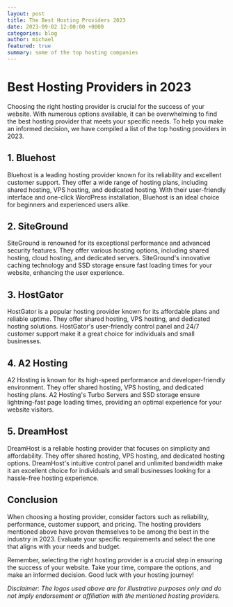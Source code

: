```yaml
---
layout: post
title: The Best Hosting Providers 2023
date: 2023-09-02 12:00:00 +0000
categories: blog
author: michael
featured: true
summary: some of the top hosting companies
---
```


# Best Hosting Providers in 2023

Choosing the right hosting provider is crucial for the success of your website. With numerous options available, it can be overwhelming to find the best hosting provider that meets your specific needs. To help you make an informed decision, we have compiled a list of the top hosting providers in 2023.

## 1. Bluehost



Bluehost is a leading hosting provider known for its reliability and excellent customer support. They offer a wide range of hosting plans, including shared hosting, VPS hosting, and dedicated hosting. With their user-friendly interface and one-click WordPress installation, Bluehost is an ideal choice for beginners and experienced users alike.

## 2. SiteGround



SiteGround is renowned for its exceptional performance and advanced security features. They offer various hosting options, including shared hosting, cloud hosting, and dedicated servers. SiteGround's innovative caching technology and SSD storage ensure fast loading times for your website, enhancing the user experience.

## 3. HostGator



HostGator is a popular hosting provider known for its affordable plans and reliable uptime. They offer shared hosting, VPS hosting, and dedicated hosting solutions. HostGator's user-friendly control panel and 24/7 customer support make it a great choice for individuals and small businesses.

## 4. A2 Hosting



A2 Hosting is known for its high-speed performance and developer-friendly environment. They offer shared hosting, VPS hosting, and dedicated hosting plans. A2 Hosting's Turbo Servers and SSD storage ensure lightning-fast page loading times, providing an optimal experience for your website visitors.

## 5. DreamHost



DreamHost is a reliable hosting provider that focuses on simplicity and affordability. They offer shared hosting, VPS hosting, and dedicated hosting options. DreamHost's intuitive control panel and unlimited bandwidth make it an excellent choice for individuals and small businesses looking for a hassle-free hosting experience.

## Conclusion

When choosing a hosting provider, consider factors such as reliability, performance, customer support, and pricing. The hosting providers mentioned above have proven themselves to be among the best in the industry in 2023. Evaluate your specific requirements and select the one that aligns with your needs and budget.

Remember, selecting the right hosting provider is a crucial step in ensuring the success of your website. Take your time, compare the options, and make an informed decision. Good luck with your hosting journey!

*Disclaimer: The logos used above are for illustrative purposes only and do not imply endorsement or affiliation with the mentioned hosting providers.*